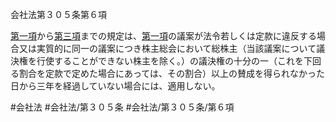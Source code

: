 会社法第３０５条第６項

[第一項](会社法＿＿＿＿第３０５条第１項)から[第三項](会社法＿＿＿＿第３０５条第３項)までの規定は、[第一項](会社法＿＿＿＿第３０５条第１項)の議案が法令若しくは定款に違反する場合又は実質的に同一の議案につき株主総会において総株主（当該議案について議決権を行使することができない株主を除く。）の議決権の十分の一（これを下回る割合を定款で定めた場合にあっては、その割合）以上の賛成を得られなかった日から三年を経過していない場合には、適用しない。

#会社法
#会社法/第３０５条
#会社法/第３０５条/第６項
